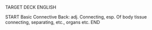 TARGET DECK
ENGLISH

START
Basic
Connective
Back: adj. Connecting, esp. Of body tissue connecting, separating, etc., organs etc.
END
